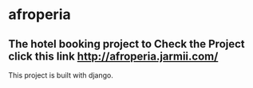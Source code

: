 # afroperia
The hotel booking project
to Check the Project click this link  http://afroperia.jarmii.com/
------------------------------------------------------------

This project is built with django.

